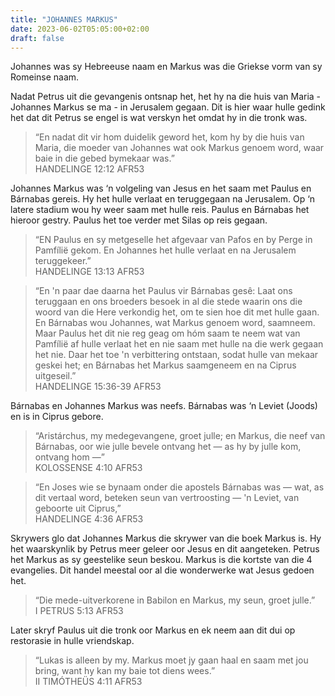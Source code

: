 ```yaml
---
title: "JOHANNES MARKUS"
date: 2023-06-02T05:05:00+02:00
draft: false
---
```

<html>
 <head></head>
 <body>
  <p>Johannes was sy Hebreeuse naam en Markus was die Griekse vorm van sy Romeinse naam.</p>
  <p>Nadat Petrus uit die gevangenis ontsnap het, het hy na die huis van Maria - Johannes Markus se ma - in Jerusalem gegaan. Dit is hier waar hulle gedink het dat dit Petrus se engel is wat verskyn het omdat hy in die tronk was.</p>
  <blockquote>
   <p>“En nadat dit vir hom duidelik geword het, kom hy by die huis van Maria, die moeder van Johannes wat ook Markus genoem word, waar baie in die gebed bymekaar was.”<br>‭‭HANDELINGE‬ ‭12‬:‭12‬ ‭AFR53‬‬</p>
  </blockquote>
  <p>Johannes Markus was ‘n volgeling van Jesus en het saam met Paulus en Bárnabas gereis. Hy het hulle verlaat en teruggegaan na Jerusalem. Op ‘n latere stadium wou hy weer saam met hulle reis. Paulus en Bárnabas het hieroor gestry. Paulus het toe verder met Silas op reis gegaan.</p>
  <blockquote>
   <p>“EN Paulus en sy metgeselle het afgevaar van Pafos en by Perge in Pamfílië gekom. En Johannes het hulle verlaat en na Jerusalem teruggekeer.”<br>‭‭HANDELINGE‬ ‭13‬:‭13‬ ‭AFR53‬‬</p>
  </blockquote>
  <blockquote>
   <p>“En 'n paar dae daarna het Paulus vir Bárnabas gesê: Laat ons teruggaan en ons broeders besoek in al die stede waarin ons die woord van die Here verkondig het, om te sien hoe dit met hulle gaan. En Bárnabas wou Johannes, wat Markus genoem word, saamneem. Maar Paulus het dit nie reg geag om hóm saam te neem wat van Pamfílië af hulle verlaat het en nie saam met hulle na die werk gegaan het nie. Daar het toe 'n verbittering ontstaan, sodat hulle van mekaar geskei het; en Bárnabas het Markus saamgeneem en na Ciprus uitgeseil.”<br>‭‭HANDELINGE‬ ‭15‬:‭36‬-‭39‬ ‭AFR53‬‬</p>
  </blockquote>
  <p>Bárnabas en Johannes Markus was neefs. Bárnabas was ‘n Leviet (Joods) en is in Ciprus gebore.</p>
  <blockquote>
   <p>“Aristárchus, my medegevangene, groet julle; en Markus, die neef van Bárnabas, oor wie julle bevele ontvang het — as hy by julle kom, ontvang hom —”<br>‭‭KOLOSSENSE‬ ‭4‬:‭10‬ ‭AFR53‬‬</p>
  </blockquote>
  <blockquote>
   <p>“En Joses wie se bynaam onder die apostels Bárnabas was — wat, as dit vertaal word, beteken seun van vertroosting — 'n Leviet, van geboorte uit Ciprus,”<br>‭‭HANDELINGE‬ ‭4‬:‭36‬ ‭AFR53‬‬</p>
  </blockquote>
  <p>Skrywers glo dat Johannes Markus die skrywer van die boek Markus is. Hy het waarskynlik by Petrus meer geleer oor Jesus en dit aangeteken. Petrus het Markus as sy geestelike seun beskou. Markus is die kortste van die 4 evangelies. Dit handel meestal oor al die wonderwerke wat Jesus gedoen het.</p>
  <blockquote>
   <p>“Die mede-uitverkorene in Babilon en Markus, my seun, groet julle.”<br>‭‭I PETRUS‬ ‭5‬:‭13‬ ‭AFR53‬‬</p>
  </blockquote>
  <p>Later skryf Paulus uit die tronk oor Markus en ek neem aan dit dui op restorasie in hulle vriendskap.</p>
  <blockquote>
   <p>“Lukas is alleen by my. Markus moet jy gaan haal en saam met jou bring, want hy kan my baie tot diens wees.”<br>‭‭II TIMÓTHEÜS‬ ‭4‬:‭11‬ ‭AFR53‬‬</p>
  </blockquote>
  <p>&nbsp;</p>
 </body>
</html>